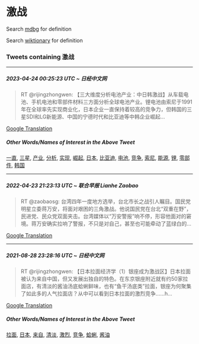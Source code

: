 # 激战

Search [mdbg](https://www.mdbg.net/chinese/dictionary?page=worddict&wdrst=0&wdqb=激战) for definition

Search [wiktionary](https://en.wiktionary.org/wiki/激战) for definition

### Tweets containing 激战

___
##### 2023-04-24 00:25:23 UTC ~ 日经中文网
> RT @rijingzhongwen: 【三大维度分析电池产业：中日韩激战】从车载电池、手机电池和零部件材料三方面分析全球电池产业。锂电池由索尼于1991年在全球率先实现商业化，日本企业一直保持着较高的竞争力，但韩国的三星SDI和LG新能源、中国的宁德时代和比亚迪等中韩企业崛起…

[Google Translation](https://translate.google.com/?hi=en&tab=TT&sl=zh-CN&tl=en&op=translate&text=RT+%40rijingzhongwen%3A+%E3%80%90%E4%B8%89%E5%A4%A7%E7%BB%B4%E5%BA%A6%E5%88%86%E6%9E%90%E7%94%B5%E6%B1%A0%E4%BA%A7%E4%B8%9A%EF%BC%9A%E4%B8%AD%E6%97%A5%E9%9F%A9%E6%BF%80%E6%88%98%E3%80%91%E4%BB%8E%E8%BD%A6%E8%BD%BD%E7%94%B5%E6%B1%A0%E3%80%81%E6%89%8B%E6%9C%BA%E7%94%B5%E6%B1%A0%E5%92%8C%E9%9B%B6%E9%83%A8%E4%BB%B6%E6%9D%90%E6%96%99%E4%B8%89%E6%96%B9%E9%9D%A2%E5%88%86%E6%9E%90%E5%85%A8%E7%90%83%E7%94%B5%E6%B1%A0%E4%BA%A7%E4%B8%9A%E3%80%82%E9%94%82%E7%94%B5%E6%B1%A0%E7%94%B1%E7%B4%A2%E5%B0%BC%E4%BA%8E1991%E5%B9%B4%E5%9C%A8%E5%85%A8%E7%90%83%E7%8E%87%E5%85%88%E5%AE%9E%E7%8E%B0%E5%95%86%E4%B8%9A%E5%8C%96%EF%BC%8C%E6%97%A5%E6%9C%AC%E4%BC%81%E4%B8%9A%E4%B8%80%E7%9B%B4%E4%BF%9D%E6%8C%81%E7%9D%80%E8%BE%83%E9%AB%98%E7%9A%84%E7%AB%9E%E4%BA%89%E5%8A%9B%EF%BC%8C%E4%BD%86%E9%9F%A9%E5%9B%BD%E7%9A%84%E4%B8%89%E6%98%9FSDI%E5%92%8CLG%E6%96%B0%E8%83%BD%E6%BA%90%E3%80%81%E4%B8%AD%E5%9B%BD%E7%9A%84%E5%AE%81%E5%BE%B7%E6%97%B6%E4%BB%A3%E5%92%8C%E6%AF%94%E4%BA%9A%E8%BF%AA%E7%AD%89%E4%B8%AD%E9%9F%A9%E4%BC%81%E4%B8%9A%E5%B4%9B%E8%B5%B7%E2%80%A6)
##### Other Words/Names of Interest in the Above Tweet
[一直](一直.md), [三星](三星.md), [产业](产业.md), [分析](分析.md), [实现](实现.md), [崛起](崛起.md), [日本](日本.md), [比亚迪](比亚迪.md), [电池](电池.md), [竞争](竞争.md), [索尼](索尼.md), [能源](能源.md), [锂](锂.md), [零部件](零部件.md), [韩国](韩国.md)
___
##### 2022-04-23 21:23:13 UTC ~ 联合早报 Lianhe Zaobao
> RT @zaobaosg: 台湾四年一度地方选举，台北市长之战引人瞩目。国民党明星立委蒋万安，将面对艰困的三角激战。他说国民党在台北“双重在野”，民进党、民众党双面夹击。台湾媒体以“万安警报”响不停，形容他面对的窘境。蒋万安确实拉响了警报，不只是对自己，甚至也可能牵动了蓝绿白的…

[Google Translation](https://translate.google.com/?hi=en&tab=TT&sl=zh-CN&tl=en&op=translate&text=RT+%40zaobaosg%3A+%E5%8F%B0%E6%B9%BE%E5%9B%9B%E5%B9%B4%E4%B8%80%E5%BA%A6%E5%9C%B0%E6%96%B9%E9%80%89%E4%B8%BE%EF%BC%8C%E5%8F%B0%E5%8C%97%E5%B8%82%E9%95%BF%E4%B9%8B%E6%88%98%E5%BC%95%E4%BA%BA%E7%9E%A9%E7%9B%AE%E3%80%82%E5%9B%BD%E6%B0%91%E5%85%9A%E6%98%8E%E6%98%9F%E7%AB%8B%E5%A7%94%E8%92%8B%E4%B8%87%E5%AE%89%EF%BC%8C%E5%B0%86%E9%9D%A2%E5%AF%B9%E8%89%B0%E5%9B%B0%E7%9A%84%E4%B8%89%E8%A7%92%E6%BF%80%E6%88%98%E3%80%82%E4%BB%96%E8%AF%B4%E5%9B%BD%E6%B0%91%E5%85%9A%E5%9C%A8%E5%8F%B0%E5%8C%97%E2%80%9C%E5%8F%8C%E9%87%8D%E5%9C%A8%E9%87%8E%E2%80%9D%EF%BC%8C%E6%B0%91%E8%BF%9B%E5%85%9A%E3%80%81%E6%B0%91%E4%BC%97%E5%85%9A%E5%8F%8C%E9%9D%A2%E5%A4%B9%E5%87%BB%E3%80%82%E5%8F%B0%E6%B9%BE%E5%AA%92%E4%BD%93%E4%BB%A5%E2%80%9C%E4%B8%87%E5%AE%89%E8%AD%A6%E6%8A%A5%E2%80%9D%E5%93%8D%E4%B8%8D%E5%81%9C%EF%BC%8C%E5%BD%A2%E5%AE%B9%E4%BB%96%E9%9D%A2%E5%AF%B9%E7%9A%84%E7%AA%98%E5%A2%83%E3%80%82%E8%92%8B%E4%B8%87%E5%AE%89%E7%A1%AE%E5%AE%9E%E6%8B%89%E5%93%8D%E4%BA%86%E8%AD%A6%E6%8A%A5%EF%BC%8C%E4%B8%8D%E5%8F%AA%E6%98%AF%E5%AF%B9%E8%87%AA%E5%B7%B1%EF%BC%8C%E7%94%9A%E8%87%B3%E4%B9%9F%E5%8F%AF%E8%83%BD%E7%89%B5%E5%8A%A8%E4%BA%86%E8%93%9D%E7%BB%BF%E7%99%BD%E7%9A%84%E2%80%A6)
___
##### 2021-08-28 23:28:16 UTC ~ 日经中文网
> RT @rijingzhongwen: 【日本拉面经济学（1）银座成为激战区】日本拉面被认为来自中国，但又发展出独自的特色。在东京银座附近就有约50家拉面店，有清淡的酱油汤底蛤蜊鲜味，也有“鱼干汤底类”拉面，银座为何聚集了如此多的人气拉面店？从中可以看到日本拉面的激烈竞争……h…

[Google Translation](https://translate.google.com/?hi=en&tab=TT&sl=zh-CN&tl=en&op=translate&text=RT+%40rijingzhongwen%3A+%E3%80%90%E6%97%A5%E6%9C%AC%E6%8B%89%E9%9D%A2%E7%BB%8F%E6%B5%8E%E5%AD%A6%EF%BC%881%EF%BC%89%E9%93%B6%E5%BA%A7%E6%88%90%E4%B8%BA%E6%BF%80%E6%88%98%E5%8C%BA%E3%80%91%E6%97%A5%E6%9C%AC%E6%8B%89%E9%9D%A2%E8%A2%AB%E8%AE%A4%E4%B8%BA%E6%9D%A5%E8%87%AA%E4%B8%AD%E5%9B%BD%EF%BC%8C%E4%BD%86%E5%8F%88%E5%8F%91%E5%B1%95%E5%87%BA%E7%8B%AC%E8%87%AA%E7%9A%84%E7%89%B9%E8%89%B2%E3%80%82%E5%9C%A8%E4%B8%9C%E4%BA%AC%E9%93%B6%E5%BA%A7%E9%99%84%E8%BF%91%E5%B0%B1%E6%9C%89%E7%BA%A650%E5%AE%B6%E6%8B%89%E9%9D%A2%E5%BA%97%EF%BC%8C%E6%9C%89%E6%B8%85%E6%B7%A1%E7%9A%84%E9%85%B1%E6%B2%B9%E6%B1%A4%E5%BA%95%E8%9B%A4%E8%9C%8A%E9%B2%9C%E5%91%B3%EF%BC%8C%E4%B9%9F%E6%9C%89%E2%80%9C%E9%B1%BC%E5%B9%B2%E6%B1%A4%E5%BA%95%E7%B1%BB%E2%80%9D%E6%8B%89%E9%9D%A2%EF%BC%8C%E9%93%B6%E5%BA%A7%E4%B8%BA%E4%BD%95%E8%81%9A%E9%9B%86%E4%BA%86%E5%A6%82%E6%AD%A4%E5%A4%9A%E7%9A%84%E4%BA%BA%E6%B0%94%E6%8B%89%E9%9D%A2%E5%BA%97%EF%BC%9F%E4%BB%8E%E4%B8%AD%E5%8F%AF%E4%BB%A5%E7%9C%8B%E5%88%B0%E6%97%A5%E6%9C%AC%E6%8B%89%E9%9D%A2%E7%9A%84%E6%BF%80%E7%83%88%E7%AB%9E%E4%BA%89%E2%80%A6%E2%80%A6h%E2%80%A6)
##### Other Words/Names of Interest in the Above Tweet
[拉面](拉面.md), [日本](日本.md), [来自](来自.md), [清淡](清淡.md), [激烈](激烈.md), [竞争](竞争.md), [蛤蜊](蛤蜊.md), [酱油](酱油.md)
